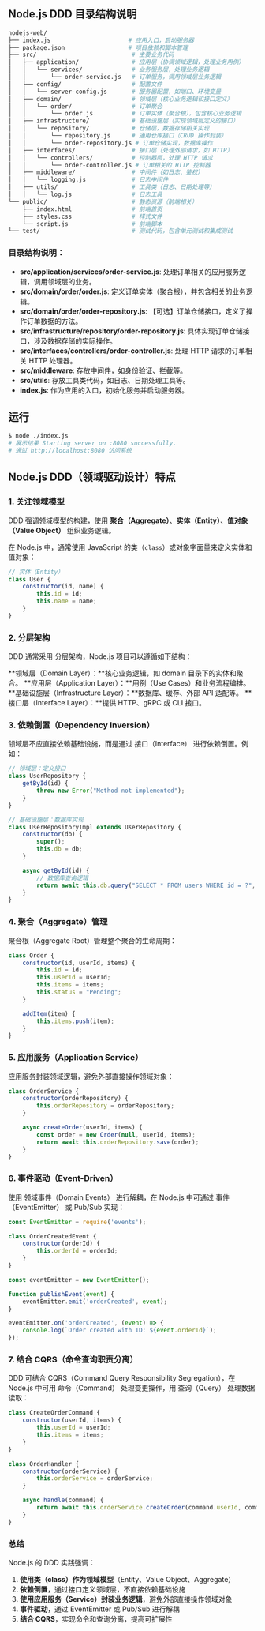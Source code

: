 ## Node.js DDD 目录结构说明

```bash
nodejs-web/
├── index.js                      # 应用入口，启动服务器
├── package.json                  # 项目依赖和脚本管理
├── src/                           # 主要业务代码
│   ├── application/               # 应用层（协调领域逻辑，处理业务用例）
│   │   └── services/              # 业务服务层，处理业务逻辑
│   │       └── order-service.js   # 订单服务，调用领域层业务逻辑
│   ├── config/                    # 配置文件
│   │   └── server-config.js       # 服务器配置，如端口、环境变量
│   ├── domain/                    # 领域层（核心业务逻辑和接口定义）
│   │   └── order/                 # 订单聚合
│   │       └── order.js           # 订单实体（聚合根），包含核心业务逻辑
│   ├── infrastructure/            # 基础设施层（实现领域层定义的接口）
│   │   └── repository/            # 仓储层，数据存储相关实现
│   │       └── repository.js      # 通用仓库接口（CRUD 操作封装）
│   │       └── order-repository.js # 订单仓储实现，数据库操作
│   ├── interfaces/                # 接口层（处理外部请求，如 HTTP）
│   │   └── controllers/           # 控制器层，处理 HTTP 请求
│   │       └── order-controller.js # 订单相关的 HTTP 控制器
│   ├── middleware/                # 中间件（如日志、鉴权）
│   │   └── logging.js             # 日志中间件
│   ├── utils/                     # 工具类（日志、日期处理等）
│   │   └── log.js                 # 日志工具
└── public/                        # 静态资源（前端相关）
    ├── index.html                 # 前端首页
    ├── styles.css                 # 样式文件
    └── script.js                  # 前端脚本
└── test/                          # 测试代码，包含单元测试和集成测试
```

### 目录结构说明：

- **src/application/services/order-service.js**: 处理订单相关的应用服务逻辑，调用领域层的业务。
- **src/domain/order/order.js**: 定义订单实体（聚合根），并包含相关的业务逻辑。
- **src/domain/order/order-repository.js**: 【可选】订单仓储接口，定义了操作订单数据的方法。
- **src/infrastructure/repository/order-repository.js**: 具体实现订单仓储接口，涉及数据存储的实际操作。
- **src/interfaces/controllers/order-controller.js**: 处理 HTTP 请求的订单相关 HTTP 处理器。
- **src/middleware**: 存放中间件，如身份验证、拦截等。
- **src/utils**: 存放工具类代码，如日志、日期处理工具等。
- **index.js**: 作为应用的入口，初始化服务并启动服务器。


## 运行
```bash
$ node ./index.js
# 展示结果 Starting server on :8080 successfully.
# 通过 http://localhost:8080 访问系统
```

## Node.js DDD（领域驱动设计）特点

### 1. 关注领域模型
DDD 强调领域模型的构建，使用 **聚合（Aggregate）**、**实体（Entity）**、**值对象（Value Object）** 组织业务逻辑。

在 Node.js 中，通常使用 JavaScript 的类（`class`）或对象字面量来定义实体和值对象：

```js
// 实体（Entity）
class User {
    constructor(id, name) {
        this.id = id;
        this.name = name;
    }
}
```

### 2. 分层架构
DDD 通常采用 分层架构，Node.js 项目可以遵循如下结构：

**领域层（Domain Layer）：**核心业务逻辑，如 domain 目录下的实体和聚合。
**应用层（Application Layer）：**用例（Use Cases）和业务流程编排。
**基础设施层（Infrastructure Layer）：**数据库、缓存、外部 API 适配等。
**接口层（Interface Layer）：**提供 HTTP、gRPC 或 CLI 接口。

### 3. 依赖倒置（Dependency Inversion）
领域层不应直接依赖基础设施，而是通过 接口（Interface） 进行依赖倒置。例如：
```js
// 领域层：定义接口
class UserRepository {
    getById(id) {
        throw new Error("Method not implemented");
    }
}
```

```js
// 基础设施层：数据库实现
class UserRepositoryImpl extends UserRepository {
    constructor(db) {
        super();
        this.db = db;
    }

    async getById(id) {
        // 数据库查询逻辑
        return await this.db.query("SELECT * FROM users WHERE id = ?", [id]);
    }
}
```

### 4. 聚合（Aggregate）管理
聚合根（Aggregate Root）管理整个聚合的生命周期：
```js
class Order {
    constructor(id, userId, items) {
        this.id = id;
        this.userId = userId;
        this.items = items;
        this.status = "Pending";
    }

    addItem(item) {
        this.items.push(item);
    }
}
```

### 5. 应用服务（Application Service）
应用服务封装领域逻辑，避免外部直接操作领域对象：
```js
class OrderService {
    constructor(orderRepository) {
        this.orderRepository = orderRepository;
    }

    async createOrder(userId, items) {
        const order = new Order(null, userId, items);
        return await this.orderRepository.save(order);
    }
}
```

### 6. 事件驱动（Event-Driven）
使用 领域事件（Domain Events） 进行解耦，在 Node.js 中可通过 事件（EventEmitter） 或 Pub/Sub 实现：
```js
const EventEmitter = require('events');

class OrderCreatedEvent {
    constructor(orderId) {
        this.orderId = orderId;
    }
}

const eventEmitter = new EventEmitter();

function publishEvent(event) {
    eventEmitter.emit('orderCreated', event);
}

eventEmitter.on('orderCreated', (event) => {
    console.log(`Order created with ID: ${event.orderId}`);
});
```

### 7. 结合 CQRS（命令查询职责分离）
DDD 可结合 CQRS（Command Query Responsibility Segregation），在 Node.js 中可用 命令（Command） 处理变更操作，用 查询（Query） 处理数据读取：
```js
class CreateOrderCommand {
    constructor(userId, items) {
        this.userId = userId;
        this.items = items;
    }
}

class OrderHandler {
    constructor(orderService) {
        this.orderService = orderService;
    }

    async handle(command) {
        return await this.orderService.createOrder(command.userId, command.items);
    }
}
```

### 总结

Node.js 的 DDD 实践强调：

1. **使用类（class）作为领域模型**（Entity、Value Object、Aggregate）
2. **依赖倒置**，通过接口定义领域层，不直接依赖基础设施
3. **使用应用服务（Service）封装业务逻辑**，避免外部直接操作领域对象
4. **事件驱动**，通过 EventEmitter 或 Pub/Sub 进行解耦
5. **结合 CQRS**，实现命令和查询分离，提高可扩展性
